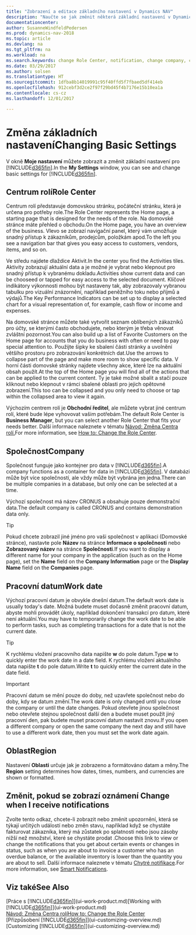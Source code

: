 ```yaml
---
title: "Zobrazení a editace základního nastavení v Dynamics NAV"
description: "Naučte se jak změnit některá základní nastavení v Dynamics NAV, například Centrum rolí, Společnost nebo pracovní datum."
documentationcenter: 
author: SusanneWindfeldPedersen
ms.prod: dynamics-nav-2018
ms.topic: article
ms.devlang: na
ms.tgt_pltfrm: na
ms.workload: na
ms.search.keywords: change Role Center, notification, change company, change work date
ms.date: 03/29/2017
ms.author: solsen
ms.translationtype: HT
ms.sourcegitcommit: 1dfba8b14019991c95f40ffd5f7fbaed5df414eb
ms.openlocfilehash: 912cebf3d2ce2f97f29bd45f4b7176e15b10ea1a
ms.contentlocale: cs-cz
ms.lasthandoff: 12/01/2017

---
```

# <a name="changing-basic-settings"></a><span data-ttu-id="82c23-103">Změna základních nastavení</span><span class="sxs-lookup"><span data-stu-id="82c23-103">Changing Basic Settings</span></span>
<span data-ttu-id="82c23-104">V okně **Moje nastavení** můžete zobrazit a změnit základní nastavení pro [!INCLUDE[d365fin](includes/d365fin_md.md)].</span><span class="sxs-lookup"><span data-stu-id="82c23-104">In the **My Settings** window, you can see and change basic settings for [!INCLUDE[d365fin](includes/d365fin_md.md)].</span></span>  

## <a name="role-center"></a><span data-ttu-id="82c23-105">Centrum rolí</span><span class="sxs-lookup"><span data-stu-id="82c23-105">Role Center</span></span>
<span data-ttu-id="82c23-106">Centrum rolí představuje domovskou stránku, počáteční stránku, která je určena pro potřeby role.</span><span class="sxs-lookup"><span data-stu-id="82c23-106">The Role Center represents the Home page, a starting page that is designed for the needs of the role.</span></span> <span data-ttu-id="82c23-107">Na domovské stránce máte přehled o obchodu.</span><span class="sxs-lookup"><span data-stu-id="82c23-107">On the Home page, you have an overview of the business.</span></span> <span data-ttu-id="82c23-108">Vlevo se zobrazí navigační panel, který vám umožňuje snadný přístup k zákazníkům, prodejcům, položkám apod.</span><span class="sxs-lookup"><span data-stu-id="82c23-108">To the left you see a navigation bar that gives you easy access to customers, vendors, items, and so on.</span></span>

<span data-ttu-id="82c23-109">Ve středu najdete dlaždice Aktivit.</span><span class="sxs-lookup"><span data-stu-id="82c23-109">In the center you find the Activities tiles.</span></span> <span data-ttu-id="82c23-110">Aktivity zobrazují aktuální data a je možné je vybrat nebo klepnout pro snadný přístup k vybranému dokladu.</span><span class="sxs-lookup"><span data-stu-id="82c23-110">Activities show current data and can be chooseed or tapped for easy access to the selected document.</span></span> <span data-ttu-id="82c23-111">Klíčové indikátory výkonnosti mohou být nastaveny tak, aby zobrazovaly vybranou tabulku pro vizuální znázornění, například peněžního toku nebo příjmů a výdajů.</span><span class="sxs-lookup"><span data-stu-id="82c23-111">The Key Performance Indicators can be set up to display a selected chart for a visual representation of, for example, cash flow or income and expenses.</span></span>

<span data-ttu-id="82c23-112">Na domovské stránce můžete také vytvořit seznam oblíbených zákazníků pro účty, se kterými často obchodujete, nebo kterým je třeba věnovat zvláštní pozornost.</span><span class="sxs-lookup"><span data-stu-id="82c23-112">You can also build up a list of Favorite Customers on the Home page for accounts that you do business with often or need to pay special attention to.</span></span> <span data-ttu-id="82c23-113">Použijte šipky ke sbalení části stránky a uvolnění většího prostoru pro zobrazování konkrétních dat.</span><span class="sxs-lookup"><span data-stu-id="82c23-113">Use the arrows to collapse part of the page and make more room to show specific data.</span></span> <span data-ttu-id="82c23-114">V horní části domovské stránky najdete všechny akce, které lze na aktuální obsah použít.</span><span class="sxs-lookup"><span data-stu-id="82c23-114">At the top of the Home page you will find all of the actions that can be applied to the current content.</span></span> <span data-ttu-id="82c23-115">Ty je také možné sbalit a stačí pouze kliknout nebo klepnout v rámci sbalené oblasti pro jejich opětovné zobrazení.</span><span class="sxs-lookup"><span data-stu-id="82c23-115">This too can be collapsed and you only need to choose or tap within the collapsed area to view it again.</span></span>

<span data-ttu-id="82c23-116">Výchozím centrem rolí je **Obchodní ředitel**, ale můžete vybrat jiné centrum rolí, které bude lépe vyhovovat vašim potřebám.</span><span class="sxs-lookup"><span data-stu-id="82c23-116">The default Role Center is **Business Manager**, but you can select another Role Center that fits your needs better.</span></span> <span data-ttu-id="82c23-117">Další informace naleznete v tématu [Návod: Změna Centra rolí.](change-role.md)</span><span class="sxs-lookup"><span data-stu-id="82c23-117">For more information, see [How to: Change the Role Center](change-role.md).</span></span>

## <a name="company"></a><span data-ttu-id="82c23-118">Společnost</span><span class="sxs-lookup"><span data-stu-id="82c23-118">Company</span></span>
<span data-ttu-id="82c23-119">Společnost funguje jako kontejner pro data v [!INCLUDE[d365fin](includes/d365fin_md.md)].</span><span class="sxs-lookup"><span data-stu-id="82c23-119">A company functions as a container for data in [!INCLUDE[d365fin](includes/d365fin_md.md)].</span></span> <span data-ttu-id="82c23-120">V databázi může být více společností, ale vždy může být vybrána jen jedna.</span><span class="sxs-lookup"><span data-stu-id="82c23-120">There can be multiple companies in a database, but only one can be selected at a time.</span></span>

<span data-ttu-id="82c23-121">Výchozí společnost má název CRONUS a obsahuje pouze demonstrační data.</span><span class="sxs-lookup"><span data-stu-id="82c23-121">The default company is called CRONUS and contains demonstration data only.</span></span>

> [!TIP]  
>   <span data-ttu-id="82c23-122">Pokud chcete zobrazil jiné jméno pro vaši společnost v aplikaci (Domovské stránce), nastavte pole **Název** na stránce **Informace o společnosti** nebo **Zobrazovaný název** na stránce **Společnosti**.</span><span class="sxs-lookup"><span data-stu-id="82c23-122">If you want to display a different name for your company in the application (such as on the Home page), set the **Name** field on the **Company Information** page or the **Display Name** field on the **Companies** page.</span></span>  

## <a name="work-date"></a><span data-ttu-id="82c23-123">Pracovní datum</span><span class="sxs-lookup"><span data-stu-id="82c23-123">Work date</span></span>
<span data-ttu-id="82c23-124">Výchozí pracovní datum je obvykle dnešní datum.</span><span class="sxs-lookup"><span data-stu-id="82c23-124">The default work date is usually today's date.</span></span> <span data-ttu-id="82c23-125">Možná budete muset dočasně změnit pracovní datum, abyste mohli provádět úkoly, například dokončení transakcí pro datum, které není aktuální.</span><span class="sxs-lookup"><span data-stu-id="82c23-125">You may have to temporarily change the work date to be able to perform tasks, such as completing transactions for a date that is not the current date.</span></span>

> [!TIP]  
>   <span data-ttu-id="82c23-126">K rychlému vložení pracovního data napište **w** do pole datum.</span><span class="sxs-lookup"><span data-stu-id="82c23-126">Type **w** to quickly enter the work date in a date field.</span></span> <span data-ttu-id="82c23-127">K rychlému vložení aktuálního data napište **t** do pole datum.</span><span class="sxs-lookup"><span data-stu-id="82c23-127">Write **t** to quickly enter the current date in the date field.</span></span>

> [!IMPORTANT]  
>   <span data-ttu-id="82c23-128">Pracovní datum se mění pouze do doby, než uzavřete společnost nebo do doby, kdy se datum změní.</span><span class="sxs-lookup"><span data-stu-id="82c23-128">The work date is only changed until you close the company or until the date changes.</span></span> <span data-ttu-id="82c23-129">Pokud otevřete jinou společnost nebo otevřete stejnou společnost další den a budete muset použít jiný pracovní den, pak budete muset pracovní datum nastavit znovu.</span><span class="sxs-lookup"><span data-stu-id="82c23-129">If you open a different company or open the same company the next day and still have to use a different work date, then you must set the work date again.</span></span>

## <a name="region"></a><span data-ttu-id="82c23-130">Oblast</span><span class="sxs-lookup"><span data-stu-id="82c23-130">Region</span></span>
<span data-ttu-id="82c23-131">Nastavení **Oblasti** určuje jak je zobrazeno a formátováno datam a měny.</span><span class="sxs-lookup"><span data-stu-id="82c23-131">The **Region** setting determines how dates, times, numbers, and currencies are shown or formatted.</span></span>   

## <a name="change-when-i-receive-notifications"></a><span data-ttu-id="82c23-132">Změnit, pokud se zobrazí oznámení </span><span class="sxs-lookup"><span data-stu-id="82c23-132">Change when I receive notifications</span></span>
<span data-ttu-id="82c23-133">Zvolte tento odkaz, chcete-li zobrazit nebo změnit upozornění, která se týkají určitých událostí nebo změn stavu, například když se chystáte fakturovat zákazníka, který má zůstatek po splatnosti nebo jsou zásoby nižší než množství, které se chystáte prodat .</span><span class="sxs-lookup"><span data-stu-id="82c23-133">Choose this link to view or change the notifications that you get about certain events or changes in status, such as when you are about to invoice a customer who has an overdue balance, or the available inventory is lower than the quantity you are about to sell.</span></span> <span data-ttu-id="82c23-134">Další informace naleznete v tématu [Chytré notifikace](ui-smart-notifications.md).</span><span class="sxs-lookup"><span data-stu-id="82c23-134">For more information, see [Smart Notifications](ui-smart-notifications.md).</span></span>

## <a name="see-also"></a><span data-ttu-id="82c23-135">Viz také</span><span class="sxs-lookup"><span data-stu-id="82c23-135">See Also</span></span>
<span data-ttu-id="82c23-136">[Práce s [!INCLUDE[d365fin](includes/d365fin_md.md)]](ui-work-product.md)</span><span class="sxs-lookup"><span data-stu-id="82c23-136">[Working with [!INCLUDE[d365fin](includes/d365fin_md.md)]](ui-work-product.md)</span></span>  
[<span data-ttu-id="82c23-137">Návod: Změna Centra rolí</span><span class="sxs-lookup"><span data-stu-id="82c23-137">How to: Change the Role Center</span></span>](change-role.md)  
<span data-ttu-id="82c23-138">[Přizpůsobení [!INCLUDE[d365fin](includes/d365fin_md.md)]](ui-customizing-overview.md)</span><span class="sxs-lookup"><span data-stu-id="82c23-138">[Customizing [!INCLUDE[d365fin](includes/d365fin_md.md)]](ui-customizing-overview.md)</span></span>  

